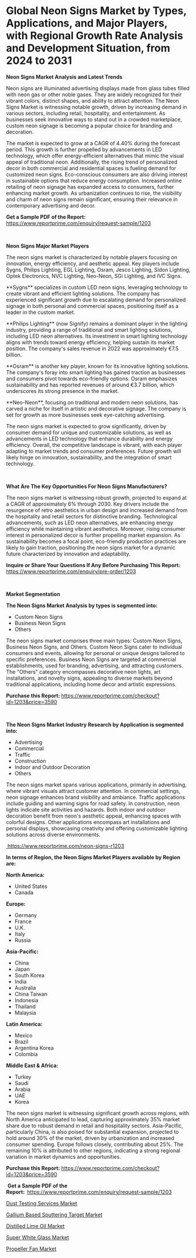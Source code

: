 <p><h1>Global Neon Signs Market by Types, Applications, and Major Players, with Regional Growth Rate Analysis and Development Situation, from 2024 to 2031</h1></p><p><strong>Neon Signs Market Analysis and Latest Trends</strong></p>
<p><p>Neon signs are illuminated advertising displays made from glass tubes filled with neon gas or other noble gases. They are widely recognized for their vibrant colors, distinct shapes, and ability to attract attention. The Neon Signs Market is witnessing notable growth, driven by increasing demand in various sectors, including retail, hospitality, and entertainment. As businesses seek innovative ways to stand out in a crowded marketplace, custom neon signage is becoming a popular choice for branding and decoration.</p><p>The market is expected to grow at a CAGR of 4.40% during the forecast period. This growth is further propelled by advancements in LED technology, which offer energy-efficient alternatives that mimic the visual appeal of traditional neon. Additionally, the rising trend of personalized decor in both commercial and residential spaces is fueling demand for customized neon signs. Eco-conscious consumers are also driving interest in sustainable options that reduce energy consumption. Increased online retailing of neon signage has expanded access to consumers, further enhancing market growth. As urbanization continues to rise, the visibility and charm of neon signs remain significant, ensuring their relevance in contemporary advertising and decor.</p></p>
<p><strong>Get a Sample PDF of the Report:&nbsp;</strong> <a href="https://www.reportprime.com/enquiry/request-sample/1203">https://www.reportprime.com/enquiry/request-sample/1203</a></p>
<p>&nbsp;</p>
<p><strong>Neon Signs Major Market Players</strong></p>
<p><p>The neon signs market is characterized by notable players focusing on innovation, energy efficiency, and aesthetic appeal. Key players include Sygns, Philips Lighting, EGL Lighting, Osram, Jesco Lighting, Sidon Lighting, Optek Electronics, NVC Lighting, Neo-Neon, SGi Lighting, and IVC Signs.</p><p>**Sygns** specializes in custom LED neon signs, leveraging technology to create vibrant and efficient lighting solutions. The company has experienced significant growth due to escalating demand for personalized signage in both personal and commercial spaces, positioning itself as a leader in the custom market.</p><p>**Philips Lighting** (now Signify) remains a dominant player in the lighting industry, providing a range of traditional and smart lighting solutions, including LED neon alternatives. Its investment in smart lighting technology aligns with trends toward energy efficiency, helping sustain its market position. The company's sales revenue in 2022 was approximately €7.5 billion.</p><p>**Osram** is another key player, known for its innovative lighting solutions. The company's foray into smart lighting has gained traction as businesses and consumers pivot towards eco-friendly options. Osram emphasizes sustainability and has reported revenues of around €3.7 billion, which underscores its strong presence in the market.</p><p>**Neo-Neon**, focusing on traditional and modern neon solutions, has carved a niche for itself in artistic and decorative signage. The company is set for growth as more businesses seek eye-catching advertising. </p><p>The neon signs market is expected to grow significantly, driven by consumer demand for unique and customizable solutions, as well as advancements in LED technology that enhance durability and energy efficiency. Overall, the competitive landscape is vibrant, with each player adapting to market trends and consumer preferences. Future growth will likely hinge on innovation, sustainability, and the integration of smart technology.</p></p>
<p>&nbsp;</p>
<p><strong>What Are The Key Opportunities For Neon Signs Manufacturers?</strong></p>
<p><p>The neon signs market is witnessing robust growth, projected to expand at a CAGR of approximately 6% through 2030. Key drivers include the resurgence of retro aesthetics in urban design and increased demand from the hospitality and retail sectors for distinctive branding. Technological advancements, such as LED neon alternatives, are enhancing energy efficiency while maintaining vibrant aesthetics. Moreover, rising consumer interest in personalized decor is further propelling market expansion. As sustainability becomes a focal point, eco-friendly production practices are likely to gain traction, positioning the neon signs market for a dynamic future characterized by innovation and adaptability.</p></p>
<p><strong>Inquire or Share Your Questions If Any Before Purchasing This Report:</strong> <a href="https://www.reportprime.com/enquiry/pre-order/1203">https://www.reportprime.com/enquiry/pre-order/1203</a></p>
<p>&nbsp;</p>
<p><strong>Market Segmentation</strong></p>
<p><strong>The Neon Signs Market Analysis by types is segmented into:</strong></p>
<p><ul><li>Custom Neon Signs</li><li>Business Neon Signs</li><li>Others</li></ul></p>
<p><p>The neon signs market comprises three main types: Custom Neon Signs, Business Neon Signs, and Others. Custom Neon Signs cater to individual consumers and events, allowing for personal or unique designs tailored to specific preferences. Business Neon Signs are targeted at commercial establishments, used for branding, advertising, and attracting customers. The "Others" category encompasses decorative neon lights, art installations, and novelty signs, appealing to diverse markets beyond traditional applications, including home decor and artistic expressions.</p></p>
<p><strong>Purchase this Report:&nbsp;</strong><a href="https://www.reportprime.com/checkout?id=1203&price=3590">https://www.reportprime.com/checkout?id=1203&price=3590</a></p>
<p>&nbsp;</p>
<p><strong>The Neon Signs Market Industry Research by Application is segmented into:</strong></p>
<p><ul><li>Advertising</li><li>Commercial</li><li>Traffic</li><li>Construction</li><li>Indoor and Outdoor Decoration</li><li>Others</li></ul></p>
<p><p>The neon signs market spans various applications, primarily in advertising, where vibrant visuals attract customer attention. In commercial settings, neon signage enhances brand visibility and ambiance. Traffic applications include guiding and warning signs for road safety. In construction, neon lights indicate site activities and hazards. Both indoor and outdoor decoration benefit from neon's aesthetic appeal, enhancing spaces with colorful designs. Other applications encompass art installations and personal displays, showcasing creativity and offering customizable lighting solutions across diverse environments.</p></p>
<p><a href="https://www.reportprime.com/neon-signs-r1203">&nbsp;https://www.reportprime.com/neon-signs-r1203</a></p>
<p><strong>In terms of Region, the Neon Signs Market Players available by Region are:</strong></p>
<p>
    <p> <strong> North America: </strong>
        <ul>
            <li>United States</li>
            <li>Canada</li>
        </ul>
        </p> 
    <p> <strong> Europe: </strong>
        <ul>
            <li>Germany</li>
            <li>France</li>
            <li>U.K.</li>
            <li>Italy</li>
            <li>Russia</li>
        </ul>
        </p> 
    <p> <strong> Asia-Pacific: </strong>
        <ul>
            <li>China</li>
            <li>Japan</li>
            <li>South Korea</li>
            <li>India</li>
            <li>Australia</li>
            <li>China Taiwan</li>
            <li>Indonesia</li>
            <li>Thailand</li>
            <li>Malaysia</li>
        </ul>
        </p> 
    <p> <strong> Latin America: </strong>
        <ul>
            <li>Mexico</li>
            <li>Brazil</li>
            <li>Argentina Korea</li>
            <li>Colombia</li>
        </ul>
        </p> 
    <p> <strong> Middle East & Africa: </strong>
        <ul>
            <li>Turkey</li>
            <li>Saudi</li>
            <li>Arabia</li>
            <li>UAE</li>
            <li>Korea</li>
        </ul>
    </p>
    </p>
<p><p>The neon signs market is witnessing significant growth across regions, with North America anticipated to lead, capturing approximately 35% market share due to robust demand in retail and hospitality sectors. Asia-Pacific, particularly China, is also poised for substantial expansion, projected to hold around 30% of the market, driven by urbanization and increased consumer spending. Europe follows closely, contributing about 25%. The remaining 10% is attributed to other regions, indicating a strong regional variation in market dynamics and opportunities.</p></p>
<p><strong>Purchase this Report: </strong><a href="https://www.reportprime.com/checkout?id=1203&price=3590">https://www.reportprime.com/checkout?id=1203&price=3590</a></p>
<p>&nbsp;<strong>Get a Sample PDF of the Report:&nbsp;&nbsp;</strong><a href="https://www.reportprime.com/enquiry/request-sample/1203">https://www.reportprime.com/enquiry/request-sample/1203</a></p>
<p><strong></strong></p>
<p><p><a href="https://medium.com/@colin.paterson6579/global-dust-testing-services-market-landscape-future-trends-and-market-strategic-forecast-a5f793073eac?postPublishedType=initial">Dust Testing Services Market</a></p><p><a href="https://issuu.com/reportprime-2/docs/gallium-based-sputtering-target-mar_e04f6e7be9e299">Gallium Based Sputtering Target Market</a></p><p><a href="https://www.linkedin.com/pulse/distilled-lime-oil-market-trends-focusing-insight-forecast-analysis-407rf?trackingId=RqLk%2FngaQQepcE0I3J87dQ%3D%3D">Distilled Lime Oil Market</a></p><p><a href="https://www.linkedin.com/pulse/global-perspectives-super-white-glass-market-trends-challenges-fwkwf?trackingId=55inBwxYTeGHM3p03SiQHg%3D%3D">Super White Glass Market</a></p><p><a href="https://medium.com/@estellaemmerich/emerging-opportunities-and-challenges-in-the-global-propeller-fan-market-2024-2031-4979a7d1a484">Propeller Fan Market</a></p></p>